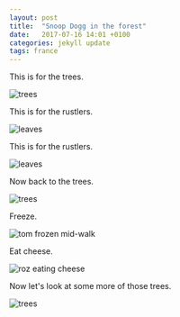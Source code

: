 ```yaml
---
layout: post
title:  "Snoop Dogg in the forest"
date:   2017-07-16 14:01 +0100
categories: jekyll update
tags: france
---
```


This is for the trees.

![trees](https://github.com/tombye/trexit/raw/gh-pages/assets/images/this-is-for-the-trees.jpg)

This is for the rustlers.

![leaves](https://github.com/tombye/trexit/raw/gh-pages/assets/images/leaves-for-rustlers.jpg)

This is for the rustlers.

![leaves](https://github.com/tombye/trexit/raw/gh-pages/assets/images/leaves-for-rustlers.jpg)

Now back to the trees.

![trees](https://github.com/tombye/trexit/raw/gh-pages/assets/images/this-is-for-the-trees.jpg)

Freeze.

![tom frozen mid-walk](https://github.com/tombye/trexit/raw/gh-pages/assets/images/now-freeze.jpg)

Eat cheese.

![roz eating cheese](https://github.com/tombye/trexit/raw/gh-pages/assets/images/eat-some-cheese.jpg)

Now let's look at some more of those trees.

![trees](https://github.com/tombye/trexit/raw/gh-pages/assets/images/this-is-for-the-trees.jpg)
